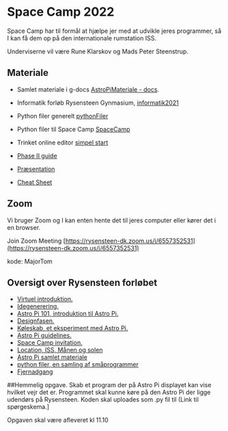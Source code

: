 # Space Camp 2022
Space Camp har til formål at hjælpe jer med at udvikle jeres programmer, så I kan få dem op på den internationale rumstation ISS.

Underviserne vil være Rune Klarskov og Mads Peter Steenstrup.

## Materiale
* Samlet materiale i g-docs [AstroPiMateriale - docs](https://docs.google.com/document/d/1TvWkbjJ-wwO4O2CT9xOwN_tYdI0_nd-l7zSaXgmFQ2A/edit?usp=sharing).

* Informatik forløb Rysensteen Gynmasium, [informatik2021](/informatik2021)


* Python filer generelt [pythonFiler](/pythonFiler)
* Python filer til Space Camp [SpaceCamp](/spaceCamp/spaceCampPythonFiler)
* Trinket online editor [simpel start](https://trinket.io/library/trinkets/d49addc48b)
* [Phase II guide](https://projects.raspberrypi.org/en/projects/code-for-your-astro-pi-mission-space-lab-experiment)
* [Præsentation](/spaceCamp/SpaceCamp2020.pdf)
* [Cheat Sheet](http://www.tecoed.co.uk/uploads/1/4/2/4/14249012/sense_hat.pdf)


## Zoom
Vi bruger Zoom og I kan enten hente det til jeres computer eller kører det i en browser.

Join Zoom Meeting [https://rysensteen-dk.zoom.us/j/6557352531](https://rysensteen-dk.zoom.us/j/6557352531)

kode: MajorTom



## Oversigt over Rysensteen forløbet
* [Virtuel introduktion.](/materiale/virtuelIntroduktion.md)
* [Idegenerering.](/materiale/Idegenerering.md)
* [Astro Pi 101, introduktion til Astro Pi.](/materiale/AstroPi101.md)
* [Designfasen.](/materiale/Designfasen.md)
* [Køleskab, et eksperiment med Astro Pi.](/materiale/Koeleskab.md)
* [Astro Pi guidelines.](/materiale/Astro_Pi_Mission_Space_Lab_Guidelines_2020_21.pdf)
* [Space Camp invitation.](/mateiale/VirtuelSpaceCampInvitation.pdf)
* [Location, ISS, Månen og solen](/materiale/theSunMoonAndISS.md)
* [Astro Pi samlet materiale](/AstroPiMateriale.pdf)
* [python filer, en samling af småprogrammer](/pythonFiler)
* [Fjernadgang](/materiale/fjernadgang.md)


##Hemmelig opgave.
Skab et program der på Astro Pi displayet kan vise hvilket vejr det er. Programmet skal kunne køre på den Astro Pi der ligge udendørs på Rysensteen. Koden skal uploades som .py fil til
(Link til spørgeskema.]

Opgaven skal være afleveret kl 11.10
